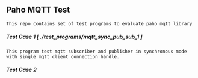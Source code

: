 ## Paho MQTT Test

    This repo contains set of test programs to evaluate paho mqtt library


##### Test Case 1 [ ./test_programs/mqtt_sync_pub_sub_1 ]

    This program test mqtt subscriber and publisher in synchronous mode with single mqtt client connection handle. 

##### Test Case 2 

